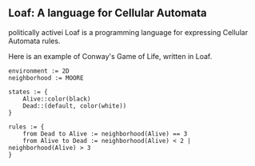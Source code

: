 Loaf: A language for Cellular Automata
--------------------------------------
politically activei 
Loaf is a programming language for expressing Cellular Automata rules.

Here is an example of Conway's Game of Life, written in Loaf.

```
environment := 2D
neighborhood := MOORE

states := {
    Alive::color(black)
    Dead::(default, color(white))
}

rules := {
    from Dead to Alive := neighborhood(Alive) == 3
    from Alive to Dead := neighborhood(Alive) < 2 | neighborhood(Alive) > 3
}
```

